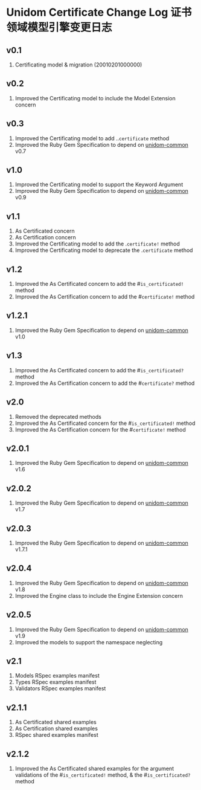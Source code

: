 # Unidom Certificate Change Log 证书领域模型引擎变更日志

## v0.1
1. Certificating model & migration (20010201000000)

## v0.2
1. Improved the Certificating model to include the Model Extension concern

## v0.3
1. Improved the Certificating model to add ..``certificate`` method
2. Improved the Ruby Gem Specification to depend on [unidom-common](https://github.com/topbitdu/unidom-common) v0.7

## v1.0
1. Improved the Certificating model to support the Keyword Argument
2. Improved the Ruby Gem Specification to depend on [unidom-common](https://github.com/topbitdu/unidom-common) v0.9

## v1.1
1. As Certificated concern
2. As Certification concern
3. Improved the Certificating model to add the .``certificate!`` method
4. Improved the Certificating model to deprecate the .``certificate`` method

## v1.2
1. Improved the As Certificated concern to add the #``is_certificated!`` method
2. Improved the As Certification concern to add the #``certificate!`` method

## v1.2.1
1. Improved the Ruby Gem Specification to depend on [unidom-common](https://github.com/topbitdu/unidom-common) v1.0

## v1.3
1. Improved the As Certificated concern to add the #``is_certificated?`` method
2. Improved the As Certification concern to add the #``certificate?`` method

## v2.0
1. Removed the deprecated methods
2. Improved the As Certificated concern for the #``is_certificated!`` method
3. Improved the As Certification concern for the #``certificate!`` method

## v2.0.1
1. Improved the Ruby Gem Specification to depend on [unidom-common](https://github.com/topbitdu/unidom-common) v1.6

## v2.0.2
1. Improved the Ruby Gem Specification to depend on [unidom-common](https://github.com/topbitdu/unidom-common) v1.7

## v2.0.3
1. Improved the Ruby Gem Specification to depend on [unidom-common](https://github.com/topbitdu/unidom-common) v1.7.1

## v2.0.4
1. Improved the Ruby Gem Specification to depend on [unidom-common](https://github.com/topbitdu/unidom-common) v1.8
2. Improved the Engine class to include the Engine Extension concern

## v2.0.5
1. Improved the Ruby Gem Specification to depend on [unidom-common](https://github.com/topbitdu/unidom-common) v1.9
2. Improved the models to support the namespace neglecting

## v2.1
1. Models RSpec examples manifest
2. Types RSpec examples manifest
3. Validators RSpec examples manifest

## v2.1.1
1. As Certificated shared examples
2. As Certification shared examples
3. RSpec shared examples manifest

## v2.1.2
1. Improved the As Certificated shared examples for the argument validations of the #``is_certificated!`` method, & the #``is_certificated?`` method
